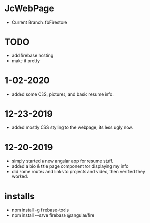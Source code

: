 # JcWebPage
- Current Branch: fbFirestore

# TODO
- add firebase hosting
- make it pretty

# 1-02-2020
- added some CSS, pictures, and basic resume info.

# 12-23-2019
- added mostly CSS styling to the webpage, its less ugly now.

# 12-20-2019
- simply started a new angular app for resume stuff.
- added a bio & title page component for displaying my info
- did some routes and links to projects and video, then verified they worked.


# installs
- npm install -g firebase-tools
- npm install --save firebase @angular/fire